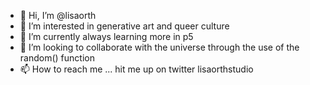 - 👋 Hi, I’m @lisaorth
- 👀 I’m interested in generative art and queer culture
- 🌱 I’m currently always learning more in p5 
- 💞️ I’m looking to collaborate with the universe through the use of the random() function
- 📫 How to reach me ... hit me up on twitter lisaorthstudio

<!---
lisaorth/lisaorth is a ✨ special ✨ repository because its `README.md` (this file) appears on your GitHub profile.
You can click the Preview link to take a look at your changes.
--->
